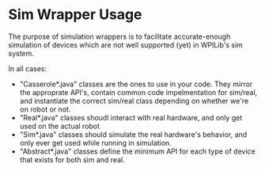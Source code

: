 # Sim Wrapper Usage

The purpose of simulation wrappers is to facilitate accurate-enough simulation of devices which are not well supported (yet) in WPILib's sim system.

In all cases:

* "Casserole*.java" classes are the ones to use in your code. They mirror the approprate API's, contain common code impelmentation for sim/real, and instantiate the correct sim/real class depending on whether we're on robot or not.
* "Real*.java" classes shoudl interact with real hardware, and only get used on the actual robot
* "Sim*.java" classes should simulate the real hardware's behavior, and only ever get used while running in simulation.
* "Abstract*.java" classes define the minimum API for each type of device that exists for both sim and real.